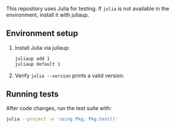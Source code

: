 This repository uses Julia for testing. If `julia` is not available in the environment, install it with juliaup.

## Environment setup
1. Install Julia via juliaup:
   ```bash
   juliaup add 1
   juliaup default 1
   ```
2. Verify `julia --version` prints a valid version.

## Running tests
After code changes, run the test suite with:
```bash
julia --project -e 'using Pkg; Pkg.test()'
```
